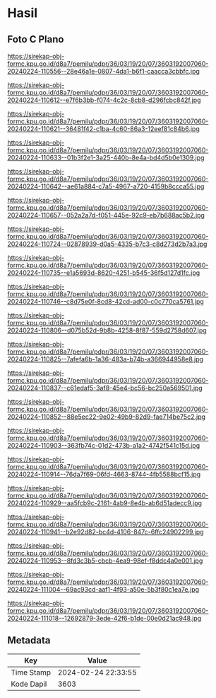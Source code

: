 # Hasil

## Foto C Plano

https://sirekap-obj-formc.kpu.go.id/d8a7/pemilu/pdpr/36/03/19/20/07/3603192007060-20240224-110556--28e46a1e-0807-4da1-b6f1-caacca3cbbfc.jpg

https://sirekap-obj-formc.kpu.go.id/d8a7/pemilu/pdpr/36/03/19/20/07/3603192007060-20240224-110612--e7f6b3bb-f074-4c2c-8cb8-d296fcbc842f.jpg

https://sirekap-obj-formc.kpu.go.id/d8a7/pemilu/pdpr/36/03/19/20/07/3603192007060-20240224-110621--36481f42-c1ba-4c60-86a3-12eef81c84b6.jpg

https://sirekap-obj-formc.kpu.go.id/d8a7/pemilu/pdpr/36/03/19/20/07/3603192007060-20240224-110633--01b3f2e1-3a25-440b-8e4a-bd4d5b0e1309.jpg

https://sirekap-obj-formc.kpu.go.id/d8a7/pemilu/pdpr/36/03/19/20/07/3603192007060-20240224-110642--ae61a884-c7a5-4967-a720-4159b8ccca55.jpg

https://sirekap-obj-formc.kpu.go.id/d8a7/pemilu/pdpr/36/03/19/20/07/3603192007060-20240224-110657--052a2a7d-f051-445e-92c9-eb7b688ac5b2.jpg

https://sirekap-obj-formc.kpu.go.id/d8a7/pemilu/pdpr/36/03/19/20/07/3603192007060-20240224-110724--02878939-d0a5-4335-b7c3-c8d273d2b7a3.jpg

https://sirekap-obj-formc.kpu.go.id/d8a7/pemilu/pdpr/36/03/19/20/07/3603192007060-20240224-110735--e1a5693d-8620-4251-b545-36f5d127d1fc.jpg

https://sirekap-obj-formc.kpu.go.id/d8a7/pemilu/pdpr/36/03/19/20/07/3603192007060-20240224-110746--c8d75e0f-8cd8-42cd-ad00-c0c770ca5761.jpg

https://sirekap-obj-formc.kpu.go.id/d8a7/pemilu/pdpr/36/03/19/20/07/3603192007060-20240224-110806--d075b52d-9b8b-4258-8f87-559d2758d607.jpg

https://sirekap-obj-formc.kpu.go.id/d8a7/pemilu/pdpr/36/03/19/20/07/3603192007060-20240224-110825--7afefa6b-1a36-483a-b74b-a366944958e8.jpg

https://sirekap-obj-formc.kpu.go.id/d8a7/pemilu/pdpr/36/03/19/20/07/3603192007060-20240224-110837--c61edaf5-3af8-45e4-bc56-bc250a569501.jpg

https://sirekap-obj-formc.kpu.go.id/d8a7/pemilu/pdpr/36/03/19/20/07/3603192007060-20240224-110852--88e5ec22-9e02-49b9-82d9-fae714be75c2.jpg

https://sirekap-obj-formc.kpu.go.id/d8a7/pemilu/pdpr/36/03/19/20/07/3603192007060-20240224-110903--363fb74c-01d2-473b-a1a2-4742f541c15d.jpg

https://sirekap-obj-formc.kpu.go.id/d8a7/pemilu/pdpr/36/03/19/20/07/3603192007060-20240224-110914--76da7f69-06fd-4663-8744-4fb5588bcf15.jpg

https://sirekap-obj-formc.kpu.go.id/d8a7/pemilu/pdpr/36/03/19/20/07/3603192007060-20240224-110929--aa5fcb9c-2161-4ab9-8e4b-ab6d51adecc9.jpg

https://sirekap-obj-formc.kpu.go.id/d8a7/pemilu/pdpr/36/03/19/20/07/3603192007060-20240224-110941--b2e92d82-bc4d-4106-847c-6ffc24902299.jpg

https://sirekap-obj-formc.kpu.go.id/d8a7/pemilu/pdpr/36/03/19/20/07/3603192007060-20240224-110953--8fd3c3b5-cbcb-4ea9-98ef-f8ddc4a0e001.jpg

https://sirekap-obj-formc.kpu.go.id/d8a7/pemilu/pdpr/36/03/19/20/07/3603192007060-20240224-111004--69ac93cd-aaf1-4f93-a50e-5b3f80c1ea7e.jpg

https://sirekap-obj-formc.kpu.go.id/d8a7/pemilu/pdpr/36/03/19/20/07/3603192007060-20240224-111018--12692879-3ede-42f6-b1de-00e0d21ac948.jpg


## Metadata

| Key        | Value               |
| ---------- | ------------------- |
| Time Stamp | 2024-02-24 22:33:55 |
| Kode Dapil | 3603                |



